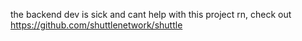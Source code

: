 the backend dev is sick and cant help with this project rn, check out https://github.com/shuttlenetwork/shuttle
